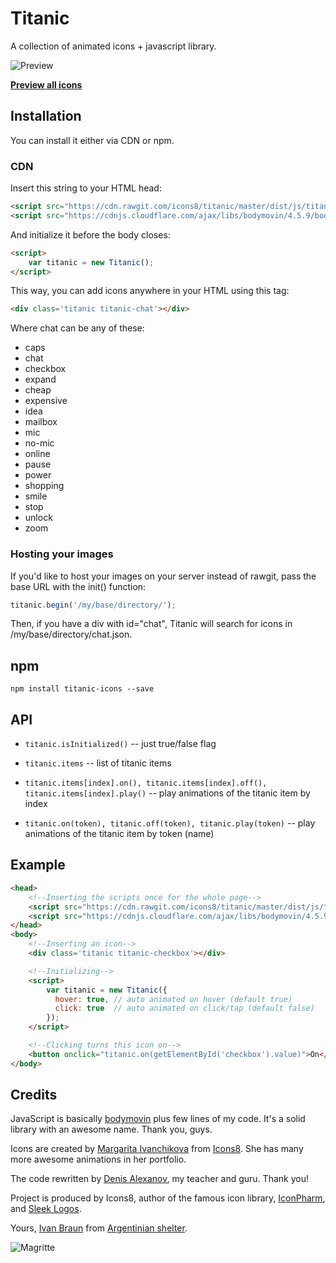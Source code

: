 # Titanic

A collection of animated icons + javascript library.

![Preview](/docs/images/animated-icons-preview.gif)

**[Preview all icons](https://rawgit.com/icons8/titanic/master/demo/index.html)**

## Installation

You can install it either via CDN or npm.

### CDN

Insert this string to your HTML head:
```html
<script src="https://cdn.rawgit.com/icons8/titanic/master/dist/js/titanic.min.js"></script>
<script src="https://cdnjs.cloudflare.com/ajax/libs/bodymovin/4.5.9/bodymovin.min.js"></script>
```
And initialize it before the body closes:

```html
<script>
    var titanic = new Titanic();
</script>
```
This way, you can add icons anywhere in your HTML using this tag:
```html
<div class='titanic titanic-chat'></div>
```
Where chat can be any of these:
* caps
* chat
* checkbox
* expand
* cheap
* expensive
* idea
* mailbox
* mic
* no-mic
* online
* pause
* power
* shopping
* smile
* stop
* unlock
* zoom

### Hosting your images

If you'd like to host your images on your server instead of rawgit, pass the base URL with the init() function:
```javascript
titanic.begin('/my/base/directory/');
```
Then, if you have a div with id="chat", Titanic will search for icons in /my/base/directory/chat.json.

## npm

```
npm install titanic-icons --save
```

## API

* ```titanic.isInitialized()``` -- just true/false flag

* ```titanic.items``` -- list of titanic items
* ```titanic.items[index].on(), titanic.items[index].off(), titanic.items[index].play()``` -- play animations of the titanic item by index
* ```titanic.on(token), titanic.off(token), titanic.play(token)``` -- play animations of the titanic item by token (name)

## Example

```html
<head>
    <!--Inserting the scripts once for the whole page-->
    <script src="https://cdn.rawgit.com/icons8/titanic/master/dist/js/titanic.min.js"></script>
    <script src="https://cdnjs.cloudflare.com/ajax/libs/bodymovin/4.5.9/bodymovin.min.js"></script>
</head>
<body>
    <!--Inserting an icon-->
    <div class='titanic titanic-checkbox'></div>

    <!--Initializing-->
    <script>
        var titanic = new Titanic({
          hover: true, // auto animated on hover (default true)
          click: true  // auto animated on click/tap (default false)
        });
    </script>

    <!--Clicking turns this icon on-->
    <button onclick="titanic.on(getElementById('checkbox').value)">On</button>
</body>
```

## Credits
JavaScript is basically [bodymovin](https://github.com/bodymovin/bodymovin) plus few lines of my code. It's a solid library with an awesome name. Thank you, guys.

Icons are created by [Margarita Ivanchikova](https://dribbble.com/imargarita) from [Icons8](https://icons8.com/). She has many more awesome animations in her portfolio.

The code rewritten by [Denis Alexanov](https://github.com/dhilt), my teacher and guru. Thank you!

Project is produced by Icons8, author of the famous icon library, [IconPharm](https://iconpharm.com), and [Sleek Logos](https://sleeklogos.design).

Yours, [Ivan Braun](https://aiandtractors.com) from [Argentinian shelter](https://ilbuco.com.ar).

![Magritte](/docs/images/magritte.gif)
